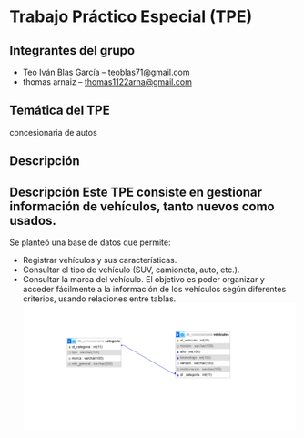 # Trabajo Práctico Especial (TPE)

## Integrantes del grupo
- Teo Iván Blas García – teoblas71@gmail.com
- thomas arnaiz – thomas1122arna@gmail.com

## Temática del TPE
concesionaria de autos

## Descripción
## Descripción Este TPE consiste en gestionar información de vehículos, tanto nuevos como usados. 
Se planteó una base de datos que permite: 
- Registrar vehículos y sus características.
- Consultar el tipo de vehículo (SUV, camioneta, auto, etc.).
- Consultar la marca del vehículo.
El objetivo es poder organizar y acceder fácilmente a la información de los vehículos según diferentes criterios, usando relaciones entre tablas.
![DER](DER.png)
